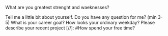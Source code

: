 ﻿What are you greatest strenght and waeknesses? </p>
Tell me a little bit about yourself.
Do you have any question for me? (min 3-5)
What is your career goal?
How looks your ordinary weekday?
Please describe your recent project
[//]: #How spend your free time?
